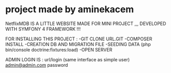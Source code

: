 # project made by aminekacem 

NetflixMDB IS A LITTLE WEBSITE MADE FOR MINI PROJECT ,,, DEVELOPED WITH SYMFONY 4 FRAMEWORK !!!

FOR INSTALLING THIS PROJECT :
  -GIT CLONE URL.GIT
  -COMPOSER INSTALL
  -CREATION DB AND MIGRATION FILE
  -SEEDING DATA (php bin/console doctrine:fixtures:load)
  -OPEN SERVER
  
  
  ADMIN LOGIN IS :  url/login (same interface as simple user)
                    admin@admin.com
                    password
